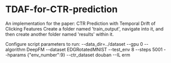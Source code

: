 # TDAF-for-CTR-prediction
An implementation for the paper: CTR Prediction with Temporal Drift of Clicking Features
Create a folder named 'train_output', navigate into it, and then create another folder named 'results' within it.

Configure script parameters to run:
--data_dir=../dataset --gpu 0 --algorithm DeepFM --dataset EDGRotatedMNIST --test_env 8 --steps 5001 --hparams {\"env_number\":9} --ctr_dataset douban --IL erm
